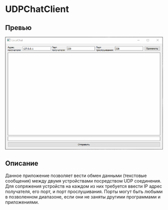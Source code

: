# UDPChatClient
 
## Превью
 
![Chat](https://github.com/KiShiVi/UDPChatClient/blob/main/multimedia/chatClient.gif?raw=true)

## Описание

Данное приложение позволяет вести обмен данными (текстовые сообщения) между двумя устройствами посредством UDP соединения.
Для сопряжения устройств на каждом из них требуется ввести IP адрес получателя, его порт, и порт прослушивания. 
Порты могут быть любыми в позволенном диапазоне, если они не заняты другими программами и приложениями. 